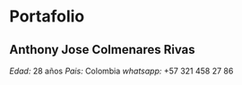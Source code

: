 # Portafolio

## Anthony Jose Colmenares Rivas

*Edad:* 28 años
*Pais:* Colombia
*whatsapp:* +57 321 458 27 86

 
